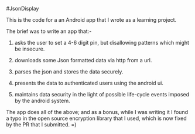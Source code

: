 #JsonDisplay

This is the code for a an Android app that I wrote as a learning project. 

The brief was to write an app that:-

1) asks the user to set a 4-6 digit pin, but disallowing patterns which might be insecure.

2) downloads some Json formatted data via http from a url.

3) parses the json and stores the data securely.

4) presents the data to authenticated users using the android ui.

5) maintains data security in the light of possible life-cycle events imposed by the android system.


The app does all of the above; and as a bonus, while I was writing it I found a typo in the open source 
encryption library that I used, which is now fixed by the PR that I submitted. =)
